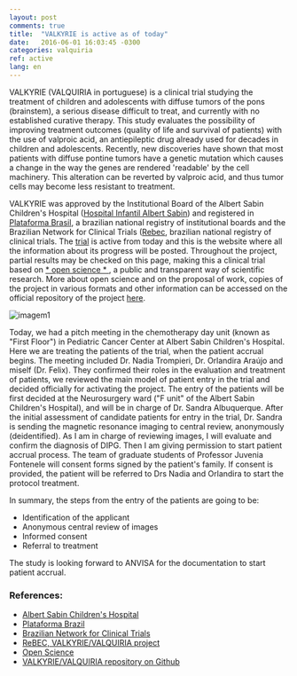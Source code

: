 ```yaml
---
layout: post
comments: true
title:  "VALKYRIE is active as of today"
date:   2016-06-01 16:03:45 -0300
categories: valquiria
ref: active
lang: en
---
```

VALKYRIE (VALQUIRIA in portuguese) is a clinical trial studying the treatment of children and adolescents with diffuse tumors of the pons (brainstem), a serious disease difficult to treat, and currently with no established curative therapy. This study evaluates the possibility of improving treatment outcomes (quality of life and survival of patients) with the use of valproic acid, an antiepileptic drug already used for decades in children and adolescents. Recently, new discoveries have shown that most patients with diffuse pontine tumors have a genetic mutation which causes a change in the way the genes are rendered 'readable' by the cell machinery. This alteration can be reverted by valproic acid, and thus tumor cells may become less resistant to treatment.

VALKYRIE was approved by the Institutional Board of the Albert Sabin Children's Hospital ([Hospital Infantil Albert Sabin][hias]) and registered in [Plataforma Brasil][platbrasil], a brazilian national registry of institutional boards and the Brazilian Network for Clinical Trials ([Rebec][rebec], brazilian national registry of clinical trials. The [trial][ rebec-valq] is active from today and this is the website where all the information about its progress will be posted. Throughout the project, partial results may be checked on this page, making this a clinical trial based on [* open science * ][ciaberta], a public and transparent way of scientific research. More about open science and on the proposal of work, copies of the project in various formats and other information can be accessed on the official repository of the project [here]().

![imagem1]

Today, we had a pitch meeting in the chemotherapy day unit (known as "First Floor") in Pediatric Cancer Center at Albert Sabin Children's Hospital. Here we are treating the patients of the trial, when the patient accrual begins. The meeting included Dr. Nadia Trompieri, Dr. Orlandira Araújo and miself (Dr. Felix). They confirmed their roles in the evaluation and treatment of patients, we reviewed the main model of patient entry in the trial and decided officially for activating the project. The entry of the patients will be first decided at the Neurosurgery ward ("F unit" of the Albert Sabin Children's Hospital), and will be in charge of Dr. Sandra Albuquerque. After the initial assessment of candidate patients for entry in the trial, Dr. Sandra is sending the magnetic resonance imaging to central review, anonymously (deidentified). As I am in charge of reviewing images, I will evaluate and confirm the diagnosis of DIPG. Then I am giving permission to start patient accrual process. The team of graduate students of Professor Juvenia Fontenele will consent forms signed by the patient's family. If consent is provided, the patient will be referred to Drs Nadia and Orlandira to start the protocol treatment.

In summary, the steps from the entry of the patients are going to be:

* Identification of the applicant
* Anonymous central review of images
* Informed consent
* Referral to treatment

The study is looking forward to ANVISA for the documentation to start patient accrual.

### References:

- [Albert Sabin Children's Hospital][hias]
- [Plataforma Brazil][platbrasil]
- [Brazilian Network for Clinical Trials][rebec]
- [ReBEC, VALKYRIE/VALQUIRIA project][rebec-valq]
- [Open Science][ciaberta]
- [VALKYRIE/VALQUIRIA repository on Github][valkyrie]

[Hias]: http://www.hias.ce.gov.br
[Platbrasil]: http://aplicacao.saude.gov.br/plataformabrasil/login.jsf
[Rebec]: http://www.ensaiosclinicos.gov.br
[Rebec-valq]: http://www.ensaiosclinicos.gov.br/rg/RBR-7ygspd/
[Ciaberta]: https://en.wikipedia.org/wiki/Open_science
[Valkyrie]: https://github.com/fhcflx/valkyrie
[imagem1]: {{site.github.url}}/assets/posts/2016-06-01-Valquiria-foi-ativado-hoje/parecer.png?raw=true
